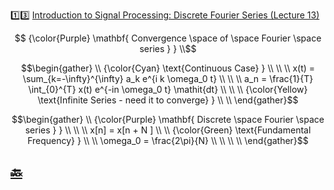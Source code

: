 :one::three: [Introduction to Signal Processing: Discrete Fourier Series (Lecture 13)](https://youtu.be/0mNWR1w_W-k)

```math
   {\color{Purple} \mathbf{ Convergence \space of \space Fourier \space series } } \\
```


```math
\begin{gather}
   \\
   {\color{Cyan} \text{Continuous Case} } \\
    \\
    \\
    x(t) = \sum_{k=-\infty}^{\infty} a_k e^{i k \omega_0 t} \\
    \\
    \\
   a_n = \frac{1}{T} \int_{0}^{T} x(t) e^{-in \omega_0 t} \mathit{dt} \\
    \\
   \\
   {\color{Yellow} \text{Infinite Series - need it to converge} } \\
    \\
\end{gather}
```

```math
\begin{gather}
   \\
      {\color{Purple} \mathbf{ Discrete \space Fourier \space series } } \\
    \\
    \\
    x[n] = x[n + N ] \\
    \\
   {\color{Green} \text{Fundamental Frequency} } \\
    \\
   \omega_0 = \frac{2\pi}{N} \\
    \\
   \\
    \\
\end{gather}
```


## [:back: ](../#round_pushpin-signal-processing-an-introduction)
